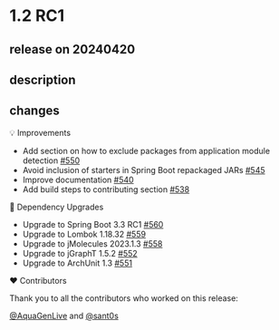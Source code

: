 # 1.2 RC1

## release on 20240420

## description

## changes

💡 Improvements

* Add section on how to exclude packages from application module detection <a href="https://github.com/spring-projects/spring-modulith/pull/550" data-hovercard-type="pull_request" data-hovercard-url="/spring-projects/spring-modulith/pull/550/hovercard">#550</a>
* Avoid inclusion of starters in Spring Boot repackaged JARs <a href="https://github.com/spring-projects/spring-modulith/issues/545" data-hovercard-type="issue" data-hovercard-url="/spring-projects/spring-modulith/issues/545/hovercard">#545</a>
* Improve documentation <a href="https://github.com/spring-projects/spring-modulith/pull/540" data-hovercard-type="pull_request" data-hovercard-url="/spring-projects/spring-modulith/pull/540/hovercard">#540</a>
* Add build steps to contributing section <a href="https://github.com/spring-projects/spring-modulith/issues/538" data-hovercard-type="issue" data-hovercard-url="/spring-projects/spring-modulith/issues/538/hovercard">#538</a>

🔨 Dependency Upgrades

* Upgrade to Spring Boot 3.3 RC1 <a href="https://github.com/spring-projects/spring-modulith/issues/560" data-hovercard-type="issue" data-hovercard-url="/spring-projects/spring-modulith/issues/560/hovercard">#560</a>
* Upgrade to Lombok 1.18.32 <a href="https://github.com/spring-projects/spring-modulith/issues/559" data-hovercard-type="issue" data-hovercard-url="/spring-projects/spring-modulith/issues/559/hovercard">#559</a>
* Upgrade to jMolecules 2023.1.3 <a href="https://github.com/spring-projects/spring-modulith/issues/558" data-hovercard-type="issue" data-hovercard-url="/spring-projects/spring-modulith/issues/558/hovercard">#558</a>
* Upgrade to jGraphT 1.5.2 <a href="https://github.com/spring-projects/spring-modulith/issues/552" data-hovercard-type="issue" data-hovercard-url="/spring-projects/spring-modulith/issues/552/hovercard">#552</a>
* Upgrade to ArchUnit 1.3 <a href="https://github.com/spring-projects/spring-modulith/issues/551" data-hovercard-type="issue" data-hovercard-url="/spring-projects/spring-modulith/issues/551/hovercard">#551</a>

❤️ Contributors

Thank you to all the contributors who worked on this release:

<a class="user-mention notranslate" data-hovercard-type="user" data-hovercard-url="/users/AquaGenLive/hovercard" data-octo-click="hovercard-link-click" data-octo-dimensions="link_type:self" href="https://github.com/AquaGenLive">@AquaGenLive</a> and <a class="user-mention notranslate" data-hovercard-type="user" data-hovercard-url="/users/sant0s/hovercard" data-octo-click="hovercard-link-click" data-octo-dimensions="link_type:self" href="https://github.com/sant0s">@sant0s</a>

